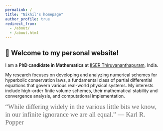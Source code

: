 ```yaml
---
permalink: /
title: "Nikhil's homepage"
author_profile: true
redirect_from: 
  - /about/
  - /about.html
---
```

## 👋 Welcome to my personal website!  

I am a **PhD candidate in Mathematics** at [IISER Thiruvananthapuram](https://www.iisertvm.ac.in/), India.

My research focuses on developing and analyzing numerical schemes for hyperbolic conservation laws, a fundamental class of partial differential equations that govern various real-world physical systems. My interests include high-order finite volume schemes, their mathematical stability and convergence analysis, and computational implementation.

<span style="font-family: 'Brush Script MT', cursive; font-size: 1.5em; color: #696969;">
  “While differing widely in the various little bits we know, in our infinite ignorance we are all equal.”
  ― Karl R. Popper
</span>
